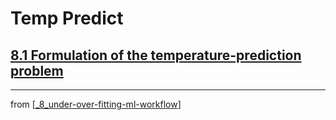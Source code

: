 # Temp Predict

## [**8.1** Formulation of the temperature-prediction problem]()

---
from [[_8_under-over-fitting-ml-workflow]]

[//begin]: # "Autogenerated link references for markdown compatibility"
[_8_under-over-fitting-ml-workflow]: ../_8_under-over-fitting-ml-workflow.md "Under Over Fitting ML Workflow"
[//end]: # "Autogenerated link references"